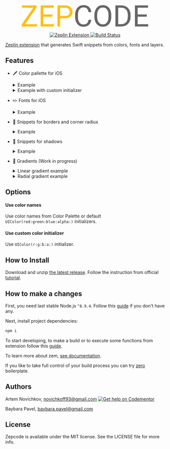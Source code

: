 <p align="center">
<img src=".github/zepcode-logo.png" width="400" />
</p>

<p align="center">
  <a href="https://extensions.zeplin.io">
    <img src="https://img.shields.io/badge/zeplin-extension-ffbe12.svg" alt="Zeplin Extension" />
  </a>
  <a href="https://travis-ci.org/artemnovichkov/zepcode">
    <img src="https://travis-ci.org/artemnovichkov/zepcode.svg?branch=master" alt="Build Status" />
  </a>
</p>

[Zeplin extension](https://extensions.zeplin.io/) that generates Swift snippets from colors, fonts and layers.

## Features

- 🖍 Color pallette for iOS

  <details><summary>Example</summary>

  ```swift
  import UIKit

  extension UIColor {

      static let electricBlue = UIColor(red: 0/255, green: 86/255, blue: 255/255, alpha: 1)
  }
  ```
  </details>
  <details><summary>Example with custom initializer</summary>

  ```swift
  import UIKit

  extension UIColor {

      convenience init(r red: Int, g green: Int, b blue: Int, a: CGFloat = 1) {
          self.init(red: CGFloat(red) / 255, green: CGFloat(green) / 255, blue: CGFloat(blue) / 255, alpha: a)
      }

      static let electricBlue = UIColor(r: 0, g: 86, b: 255)
  }
  ```
  </details>

- ✏️ Fonts for iOS

  <details><summary>Example</summary>

  ```swift
  import UIKit

  extension UIFont {

      static func BloggerSansBold(ofSize: CGFloat) -> UIFont {
          return UIFont(name: "BloggerSans-Bold", size: size)!
      }
  }
  ```

  </details>

- 🚧 Snippets for borders and corner radius

  <details><summary>Example</summary>

  ```swift
  view.layer.borderWidth = 4
  view.layer.borderColor = UIColor.white.cgColor
  view.layer.cornerRadius = 40
  ```

  </details>

- 🌚 Snippets for shadows

  <details><summary>Example</summary>

  ```swift
  view.layer.shadowColor = UIColor.black8.cgColor
  view.layer.shadowOffset = CGSize(width: 0, height: 4)
  view.layer.shadowRadius = 8
  ```

  </details>

- 🎨 Gradients (Work in progress)

  <details><summary>Linear gradient example</summary>

   Check out [LinearGradientPlayground](.github/LinearGradientPlayground.zip) and read explanation of the implementation [here](https://github.com/artemnovichkov/zepcode/issues/1#issuecomment-370118449).

  </details>
   <details><summary>Radial gradient example</summary>

  ```swift
  final class RadialGradientView: UIView {

      private var radius: CGFloat {
          return min(bounds.width / 2, bounds.height / 2)
      }

      private let colors = [UIColor.red.cgColor, UIColor.neonGreen.cgColor]

      override init(frame: CGRect) {
          super.init(frame: frame)
          clipsToBounds = true
      }

      required init?(coder aDecoder: NSCoder) {
          fatalError("init(coder:) has not been implemented")
      }

      override func layoutSubviews() {
          super.layoutSubviews()
          layer.cornerRadius = radius
      }

      override func draw(_ rect: CGRect) {
          let context = UIGraphicsGetCurrentContext()

          let colorSpace = CGColorSpaceCreateDeviceRGB()
          let colorsCount = colors.count
          var locations = (0...colorsCount - 1).map { i in
              return CGFloat(i) / CGFloat(colorsCount)
          }

          guard let gradient = CGGradient(colorsSpace: colorSpace, colors: colors as CFArray, locations: locations) else {
              return
          }

          context?.drawRadialGradient(gradient,
                                     startCenter: center,
                                     startRadius: 0,
                                     endCenter: center,
                                     endRadius: radius,
                                     options: CGGradientDrawingOptions(rawValue: 0))
          }
  }
  ```

  </details>

## Options

#### Use color names
Use color names from Color Palette or default `UIColor(red:green:blue:alpha:)` initializers.

#### Use custom color initializer
Use `UIColor(r:g:b:a:)` initializer.

## How to Install

Download and unzip [the latest release](https://github.com/artemnovichkov/zepcode/releases/).
Follow the instruction from official [tutorial](https://github.com/zeplin/zeplin-extension-documentation/blob/master/tutorial.md#adding-a-local-extension).

## How to make a changes

First, you need last stable Node.js `^8.9.4`. Follow this [guide](https://github.com/creationix/nvm/blob/master/README.md#installation) if you don't have any.

Next, install project dependencies:

```bash
npm i
```

To start developing, to make a build or to execute some functions from extension follow this [guide](https://github.com/zeplin/zem#scripts).

To learn more about zem, [see documentation](https://github.com/zeplin/zem).

If you like to take full control of your build process you can try [zero](https://github.com/baybara-pavel/zero) boilerplate.

## Authors

Artem Novichkov, novichkoff93@gmail.com [![Get help on Codementor](https://cdn.codementor.io/badges/get_help_github.svg)](https://www.codementor.io/artemnovichkov?utm_source=github&utm_medium=button&utm_term=artemnovichkov&utm_campaign=github)

Baybara Pavel, baybara.pavel@gmail.com

## License

Zepcode is available under the MIT license. See the LICENSE file for more info.
